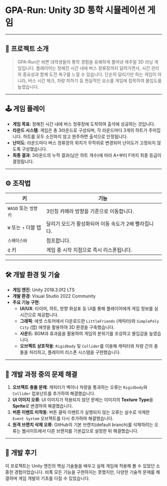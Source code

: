 #  GPA-Run: Unity 3D 통학 시뮬레이션 게임

---

## 📝 프로젝트 소개

> GPA-Run은 바쁜 대학생들의 통학 경험을 유쾌하게 풀어낸 캐주얼 3D 러닝 게임입니다. 플레이어는 정해진 시간 내에 버스 정류장까지 달려가면서, 시간 관리의 중요성과 함께 도전 욕구를 느낄 수 있습니다. 단순히 달리기만 하는 게임이 아니라, 버스 시간 체크, 차량 피하기 등 현실적인 요소를 게임에 접목하여 몰입도를 높였습니다.



---

## 🕹️ 게임 플레이

-   **게임 목표**: 정해진 시간 내에 버스 정류장에 도착하여 출석에 성공하는 것입니다.
-   **라운드 시스템**: 게임은 총 3라운드로 구성되며, 각 라운드마다 3개의 하트가 주어집니다. 하트를 모두 소진하지 않고 완주하면 출석으로 인정됩니다.
-   **난이도**: 라운드마다 버스 정류장의 위치가 무작위로 변경되어 난이도가 고정되지 않도록 구성했습니다.
-   **최종 결과**: 3라운드의 누적 결과(남은 하트 개수)에 따라 A+부터 F까지 최종 등급이 결정됩니다.

---

## ⚙️ 조작법

| 키                | 기능                                                 |
| ----------------- | ---------------------------------------------------- |
| `WASD` 또는 `방향키` | 3인칭 카메라 방향을 기준으로 이동합니다.               |
| `W` 또는 `↑` 더블 탭 | 달리기 모드가 활성화되어 이동 속도가 2배 빨라집니다. |
| `스페이스바`      | 점프합니다.                                          |
| `Q` 키            | 게임 중 시작 지점으로 즉시 리스폰됩니다.             |

---

## 🛠️ 개발 환경 및 기술

-   **게임 엔진**: Unity 2018.3.0f2 LTS
-   **개발 환경**: Visual Studio 2022 Community
-   **주요 기능 구현**:
    -   **UI/UX**: 타이머, 하트, 방향 화살표 등 UI를 통해 플레이어에게 게임 정보를 실시간으로 제공합니다.
    -   **그래픽**: 에셋 스토어에서 다운로드한 `LittleFriends` (캐릭터)와 `SimplePoly City` (맵) 에셋을 활용하여 3D 환경을 구축했습니다.
    -   **사운드**: BGM과 효과음을 활용하여 게임의 분위기를 조성하고 몰입감을 높였습니다.
    -   **오브젝트 상호작용**: `Rigidbody` 및 `Collider`를 이용해 캐릭터와 차량 간의 충돌을 처리하고, 플레이어 리스폰 시스템을 구현했습니다.

---

## 🚧 개발 과정 중의 문제 해결

1.  **오브젝트 충돌 문제**: 캐릭터가 벽이나 차량을 통과하는 오류는 `Rigidbody`와 `Collider` 컴포넌트를 추가하여 해결했습니다.
2.  **UI 이미지 오류**: UI 이미지가 적용되지 않던 문제는 이미지의 **Texture Type**을 **Sprite**로 변경하여 해결했습니다.
3.  **버튼 이벤트 미작동**: 버튼 클릭 이벤트가 실행되지 않는 오류는 실수로 삭제한 `Event System` 오브젝트를 다시 추가하여 해결했습니다.
4.  **원격 브랜치 삭제 오류**: GitHub의 기본 브랜치(default branch)를 삭제하려는 오류는 웹사이트에서 다른 브랜치를 기본값으로 설정한 뒤 해결했습니다.

---

## 👏 개발 후기

이 프로젝트는 Unity 엔진의 핵심 기술들을 배우고 실제 게임에 적용해 볼 수 있었던 소중한 경험이었습니다. 비록 모든 기능을 구현하지는 못했지만, 다양한 기술적 문제를 해결하며 게임 개발의 기초를 다질 수 있었습니다.
